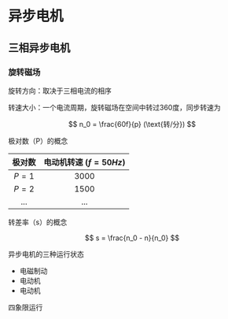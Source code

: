 # 异步电机

## 三相异步电机

### 旋转磁场

旋转方向：取决于三相电流的相序

转速大小：一个电流周期，旋转磁场在空间中转过360度，同步转速为

$$
n_0 = \frac{60f}{p} (\text{转/分})
$$

极对数（P）的概念

极对数 | 电动机转速 ($f = 50Hz$)
:-:|:-:
$P = 1$ | 3000
$P = 2$ | 1500
...|...

转差率（s）的概念

$$
s = \frac{n_0 - n}{n_0}
$$

异步电机的三种运行状态

- 电磁制动
- 电动机
- 电动机

四象限运行
